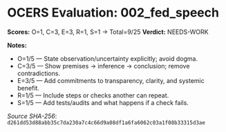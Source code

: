 # OCERS Evaluation: 002_fed_speech

**Scores:** O=1, C=3, E=3, R=1, S=1 → Total=9/25
**Verdict:** NEEDS-WORK

**Notes:**
- O=1/5 — State observation/uncertainty explicitly; avoid dogma.
- C=3/5 — Show premises → inference → conclusion; remove contradictions.
- E=3/5 — Add commitments to transparency, clarity, and systemic benefit.
- R=1/5 — Include steps or checks another can repeat.
- S=1/5 — Add tests/audits and what happens if a check fails.

_Source SHA-256_: `d261dd53d88abb35c7da230a7c4c66d9a08df1a6fa6062c03a1f08b33315d3ae`
